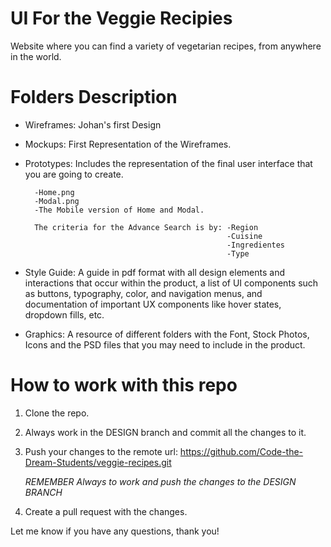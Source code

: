 # UI For the Veggie Recipies
Website where you can find a variety of vegetarian recipes, from anywhere in the world.

# Folders Description
* Wireframes: Johan's first Design

* Mockups: First Representation of the Wireframes.

* Prototypes: Includes the representation of the final user interface that you are going to create.

        -Home.png
        -Modal.png
        -The Mobile version of Home and Modal.
        
        The criteria for the Advance Search is by: -Region
                                                   -Cuisine
                                                   -Ingredientes
                                                   -Type      

* Style Guide: A guide in pdf format with all design elements and interactions that occur within the product, a list of UI components such as buttons, typography, color, and navigation menus, and documentation of important UX components like hover states, dropdown fills, etc.

* Graphics: A resource of different folders with the Font, Stock Photos, Icons and the PSD files that you may need to include in the product.

# How to work with this repo

1. Clone the repo.
2. Always work in the DESIGN branch and commit all the changes to it.
3. Push your changes to the remote url: https://github.com/Code-the-Dream-Students/veggie-recipes.git 

    *REMEMBER Always to work and push the changes to the DESIGN BRANCH*
4. Create a pull request with the changes.


Let me know if you have any questions, thank you!



